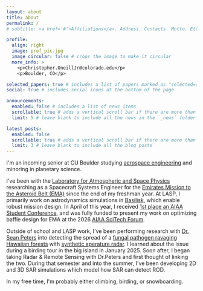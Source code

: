 ```yaml
---
layout: about
title: about
permalink: /
# subtitle: <a href='#'>Affiliations</a>. Address. Contacts. Motto. Etc.

profile:
  align: right
  image: prof_pic.jpg
  image_circular: false # crops the image to make it circular
  more_info: >
    <p>Christopher.OneillJr@colorado.edu</p>
    <p>Boulder, CO</p>

selected_papers: true # includes a list of papers marked as "selected={true}"
social: true # includes social icons at the bottom of the page

announcements:
  enabled: false # includes a list of news items
  scrollable: true # adds a vertical scroll bar if there are more than 3 news items
  limit: 5 # leave blank to include all the news in the `_news` folder

latest_posts:
  enabled: false
  scrollable: true # adds a vertical scroll bar if there are more than 3 new posts items
  limit: 3 # leave blank to include all the blog posts
---
```


I'm an incoming senior at CU Boulder studying [aerospace engineering](https://www.colorado.edu/aerospace/) and minoring in planetary science. 

I've been with the [Laboratory for Atmospheric and Space Physics](https://lasp.colorado.edu/) researching as a Spacecraft Systems Engineer for the [Emirates Mission to the Asteroid Belt (EMA)](https://space.gov.ae/en/initiatives-and-projects/uae-mission-to-asteroid-belt-ema) since the end of my freshman year. At LASP, I primarily work on astrodynamics simulations in [Basilisk](https://lasp.github.io/basilisk/), which enable robust mission design. In April of this year, I received [1st place an AIAA Student Conference](https://aiaa.org/2025/05/15/aiaa-announces-2025-regional-student-conference-winners/#:~:text=%E2%80%93%20The%20American%20Institute%20of%20Aeronautics%20and%20Astronautics,and%20team%20categories%20%28listed%20below%29%20receive%20cash%20prizes.), and was fully funded to present my work on optimizing baffle design for EMA at the 2026 [AIAA SciTech Forum](https://aiaa.org/scitech/).

Outside of school and LASP work, I've been performing research with [Dr. Sean Peters](https://www.colorado.edu/aerospace/sean-peters) into detecting the spread of a [fungal pathogen ravaging Hawaiian forests](https://www.nps.gov/havo/learn/nature/rapid-ohia-death.htm#:~:text=Rapid%20%CA%BB%C5%8Chi%CA%BBa%20Death%20%28ROD%29%20is%20newly%20identified%20fungal,of%20water%2C%20and%20may%20kill%20%CA%BB%C5%8Dhi%CA%BBa%20very%20quickly.) with [synthetic aperature radar](https://www.bing.com/search?q=synthetic+aperature+radar&qs=n&form=QBRE&sp=-1&lq=0&pq=synthetic+aperature+rada&sc=12-24&sk=&cvid=9C2792A20A934FDCA0024A3F720D272B). I learned about the issue during a birding tour in the big island in January 2025. Soon after, I began taking Radar & Remote Sensing with Dr.Peters and first thought of linking the two. During that semester and into the summer, I've been developing 2D and 3D SAR simulations which model how SAR can detect ROD.

In my free time, I'm probably either climbing, birding, or snowboarding.

